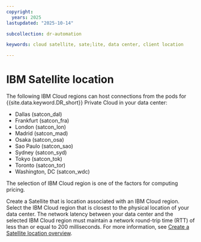 ```yaml
---
copyright:
  years: 2025
lastupdated: "2025-10-14"

subcollection: dr-automation

keywords: cloud satellite, sate;lite, data center, client location

---
```


# IBM Satellite location

The following IBM Cloud regions can host connections from the pods for {{site.data.keyword.DR_short}} Private Cloud in your data center:

- Dallas (satcon_dal)
- Frankfurt (satcon_fra)
- London (satcon_lon)
- Madrid (satcon_mad)
- Osaka (satcon_osa)
- Sao Paulo (satcon_sao)
- Sydney (satcon_syd)
- Tokyo (satcon_tok)
- Toronto (satcon_tor)
- Washington, DC (satcon_wdc)

The selection of IBM Cloud region is one of the factors for computing pricing.

Create a Satellite that is location associated with an IBM Cloud region. Select the IBM Cloud region that is closest to the physical location of your data center. The network latency between your data center and the selected IBM Cloud region must maintain a network round-trip time (RTT) of less than or equal to 200 milliseconds. For more information, see [Create a Satellite location overview](https://cloud.ibm.com/docs/satellite?topic=satellite-locations).
